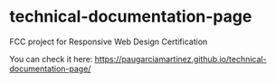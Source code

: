 # technical-documentation-page
FCC project for Responsive Web Design Certification

You can check it here: https://paugarciamartinez.github.io/technical-documentation-page/
